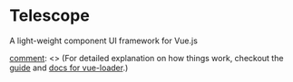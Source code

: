 # Telescope

A light-weight component UI framework for Vue.js

[comment]: <> (## Build Setup)

[comment]: <> (``` bash)

[comment]: <> (# install dependencies
npm install)

[comment]: <> (# serve with hot reload at localhost:8080
npm run dev)

[comment]: <> (# build for production with minification
npm run build)

[comment]: <> (# build for production and view the bundle analyzer report
npm run build --report)

[comment]: <> (# run unit tests
npm run unit)

[comment]: <> (# run all tests
npm test)

[comment]: <> (```)

[comment]: <> (For detailed explanation on how things work, checkout the [guide](http://vuejs-templates.github.io/webpack/) and [docs for vue-loader](http://vuejs.github.io/vue-loader).)

